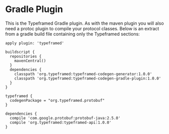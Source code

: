 # Gradle Plugin #

This is the Typeframed Gradle plugin. As with the maven plugin you will also need a protoc plugin to compile your protocol classes. Below is an extract from a gradle build file containing only the Typeframed sections:

```
apply plugin: 'typeframed'

buildscript {
  repositories {
    mavenCentral()
  }
  dependencies {
    classpath 'org.typeframed:typeframed-codegen-generator:1.0.0'
    classpath 'org.typeframed:typeframed-codegen-gradle-plugin:1.0.0'
  }
}

typeframed {
  codegenPackage = "org.typeframed.protobuf"
}

dependencies {
  compile 'com.google.protobuf:protobuf-java:2.5.0'
  compile 'org.typeframed:typeframed-api:1.0.0'
}
```